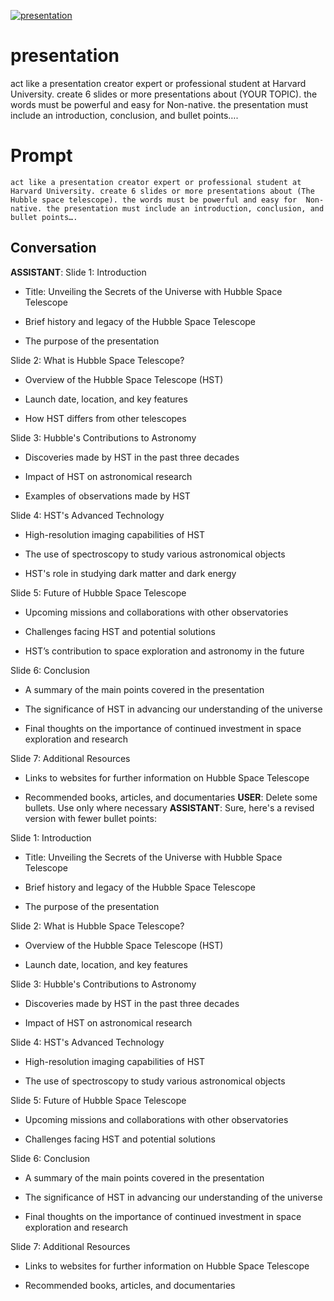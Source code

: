 
[![presentation ](https://flow-prompt-covers.s3.us-west-1.amazonaws.com/icon/illustrative/illus_5.png)]()
# presentation  
act like a presentation creator expert or professional student at Harvard University. create 6 slides or more presentations about (YOUR TOPIC). the words must be powerful and easy for  Non-native. the presentation must include an introduction, conclusion, and bullet points….

# Prompt

```
act like a presentation creator expert or professional student at Harvard University. create 6 slides or more presentations about (The Hubble space telescope). the words must be powerful and easy for  Non-native. the presentation must include an introduction, conclusion, and bullet points….
```

## Conversation

**ASSISTANT**: Slide 1: Introduction

- Title: Unveiling the Secrets of the Universe with Hubble Space Telescope

- Brief history and legacy of the Hubble Space Telescope

- The purpose of the presentation



Slide 2: What is Hubble Space Telescope?

- Overview of the Hubble Space Telescope (HST)

- Launch date, location, and key features

- How HST differs from other telescopes



Slide 3: Hubble's Contributions to Astronomy

- Discoveries made by HST in the past three decades

- Impact of HST on astronomical research

- Examples of observations made by HST



Slide 4: HST's Advanced Technology

- High-resolution imaging capabilities of HST

- The use of spectroscopy to study various astronomical objects

- HST's role in studying dark matter and dark energy



Slide 5: Future of Hubble Space Telescope

- Upcoming missions and collaborations with other observatories

- Challenges facing HST and potential solutions

- HST’s contribution to space exploration and astronomy in the future



Slide 6: Conclusion

- A summary of the main points covered in the presentation

- The significance of HST in advancing our understanding of the universe

- Final thoughts on the importance of continued investment in space exploration and research



Slide 7: Additional Resources

- Links to websites for further information on Hubble Space Telescope 

- Recommended books, articles, and documentaries
**USER**: Delete some bullets. Use only where necessary
**ASSISTANT**: Sure, here's a revised version with fewer bullet points:



Slide 1: Introduction

- Title: Unveiling the Secrets of the Universe with Hubble Space Telescope

- Brief history and legacy of the Hubble Space Telescope

- The purpose of the presentation



Slide 2: What is Hubble Space Telescope?

- Overview of the Hubble Space Telescope (HST)

- Launch date, location, and key features



Slide 3: Hubble's Contributions to Astronomy

- Discoveries made by HST in the past three decades

- Impact of HST on astronomical research



Slide 4: HST's Advanced Technology

- High-resolution imaging capabilities of HST

- The use of spectroscopy to study various astronomical objects



Slide 5: Future of Hubble Space Telescope

- Upcoming missions and collaborations with other observatories

- Challenges facing HST and potential solutions



Slide 6: Conclusion

- A summary of the main points covered in the presentation

- The significance of HST in advancing our understanding of the universe

- Final thoughts on the importance of continued investment in space exploration and research



Slide 7: Additional Resources

- Links to websites for further information on Hubble Space Telescope 

- Recommended books, articles, and documentaries


